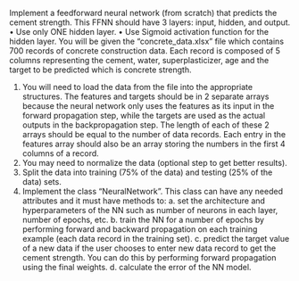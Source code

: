 Implement a feedforward neural network (from scratch) that predicts the cement strength. This FFNN should have 3 layers: input, hidden, and output.  
• Use only ONE hidden layer. 
• Use Sigmoid activation function for the hidden layer.
You will be given the “concrete_data.xlsx” file which contains 700 records of concrete construction data. Each record is composed of 5 columns representing the cement, water, superplasticizer, age and the target to be predicted which is concrete strength. 
1. You will need to load the data from the file into the appropriate structures. The features and targets should be in 2 separate arrays because the neural network only uses the features as its input in the forward propagation step, while the targets are used as the actual outputs in the backpropagation step. The length of each of these 2 arrays should be equal to the number of data records. Each entry  in the features array should also be an array storing the numbers in the first 4 columns of a record. 
2. You may need to normalize the data (optional step to get better results). 
3. Split the data into training (75% of the data) and testing (25% of the data) sets. 
4. Implement the class “NeuralNetwork”. This class can have any needed attributes and it must have methods to: 
a.  set the architecture and hyperparameters of the NN such as number of neurons in each layer, number of epochs, etc. 
b. train the NN for a number of epochs by performing forward and backward propagation on each training example (each data record in the training set). 
c. predict the target value of a new data if the user chooses to enter new data record to get the cement strength. You can do this by performing forward propagation using the final weights. 
d. calculate the error of the NN model. 